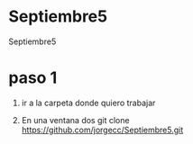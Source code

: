 # Septiembre5
Septiembre5


# paso 1

1) ir a la carpeta donde quiero trabajar

2) En una ventana dos git clone  https://github.com/jorgecc/Septiembre5.git 

